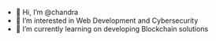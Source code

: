 - 👋 Hi, I’m @chandra
- 👀 I’m interested in Web Development and Cybersecurity
- 🌱 I’m currently learning on developing Blockchain solutions


<!---
ckoudampally/ckoudampally is a ✨ special ✨ repository because its `README.md` (this file) appears on your GitHub profile.
You can click the Preview link to take a look at your changes.
--->
